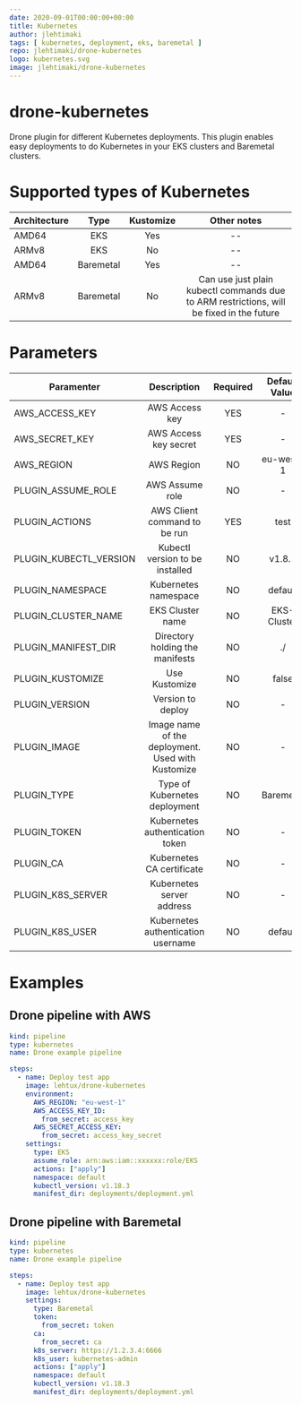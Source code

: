 ```yaml
---
date: 2020-09-01T00:00:00+00:00
title: Kubernetes
author: jlehtimaki
tags: [ kubernetes, deployment, eks, baremetal ]
repo: jlehtimaki/drone-kubernetes
logo: kubernetes.svg
image: jlehtimaki/drone-kubernetes
---
```


# drone-kubernetes
Drone plugin for different Kubernetes deployments. 
This plugin enables easy deployments to do Kubernetes in your EKS clusters and Baremetal clusters.

# Supported types of Kubernetes
| Architecture  | Type      | Kustomize | Other notes   |
| ------------  |:----:     |:---------:|:-----------:  |
| AMD64         | EKS       | Yes       | --            |
| ARMv8         | EKS       | No        | --            |
| AMD64         | Baremetal | Yes       | --            |
| ARMv8         | Baremetal | No        | Can use just plain kubectl commands due to ARM restrictions, will be fixed in the future| 

# Parameters
| Paramenter            | Description                   |Required       | Default Value | Allowed Values |
| -------------         |:-------------:                |:-------------:|:-------------:|:-------------: |
| AWS_ACCESS_KEY        | AWS Access key                | YES           | -             | -              |
| AWS_SECRET_KEY        | AWS Access key secret         | YES           | -             | -              |
| AWS_REGION            | AWS Region                    | NO            | eu-west-1     | -              |
| PLUGIN_ASSUME_ROLE    | AWS Assume role               | NO            | -             | Role ARN       |
| PLUGIN_ACTIONS        | AWS Client command to be run  | YES           | test          | apply/delete/diff|
| PLUGIN_KUBECTL_VERSION| Kubectl version to be installed| NO           | v1.8.3        | -              |
| PLUGIN_NAMESPACE      | Kubernetes namespace          | NO            | default       | -              |
| PLUGIN_CLUSTER_NAME   | EKS Cluster name              | NO            | EKS-Cluster   | -              |
| PLUGIN_MANIFEST_DIR   | Directory holding the manifests| NO           | ./            | -              |
| PLUGIN_KUSTOMIZE      | Use Kustomize                 | NO            | false         | true / false   |
| PLUGIN_VERSION        | Version to deploy             | NO            | -             | -              |
| PLUGIN_IMAGE          | Image name of the deployment. Used with Kustomize | NO | -    | -              |
| PLUGIN_TYPE           | Type of Kubernetes deployment | NO            | Baremetal     | EKS / Baremetal|
| PLUGIN_TOKEN          | Kubernetes authentication token| NO           | -             | -              |
| PLUGIN_CA             | Kubernetes CA certificate     | NO            | -             | -              |
| PLUGIN_K8S_SERVER     | Kubernetes server address     | NO            | -             | -              |
| PLUGIN_K8S_USER       | Kubernetes authentication username | NO       | default       | -              |

# Examples
## Drone pipeline with AWS
```yaml
kind: pipeline
type: kubernetes
name: Drone example pipeline

steps:
  - name: Deploy test app
    image: lehtux/drone-kubernetes
    environment:
      AWS_REGION: "eu-west-1"
      AWS_ACCESS_KEY_ID:
        from_secret: access_key
      AWS_SECRET_ACCESS_KEY:
        from_secret: access_key_secret
    settings:
      type: EKS
      assume_role: arn:aws:iam::xxxxxx:role/EKS
      actions: ["apply"]
      namespace: default
      kubectl_version: v1.18.3
      manifest_dir: deployments/deployment.yml

```

## Drone pipeline with Baremetal
```yaml
kind: pipeline
type: kubernetes
name: Drone example pipeline

steps:
  - name: Deploy test app
    image: lehtux/drone-kubernetes
    settings:
      type: Baremetal
      token:
        from_secret: token
      ca:
        from_secret: ca
      k8s_server: https://1.2.3.4:6666
      k8s_user: kubernetes-admin
      actions: ["apply"]
      namespace: default
      kubectl_version: v1.18.3
      manifest_dir: deployments/deployment.yml
```